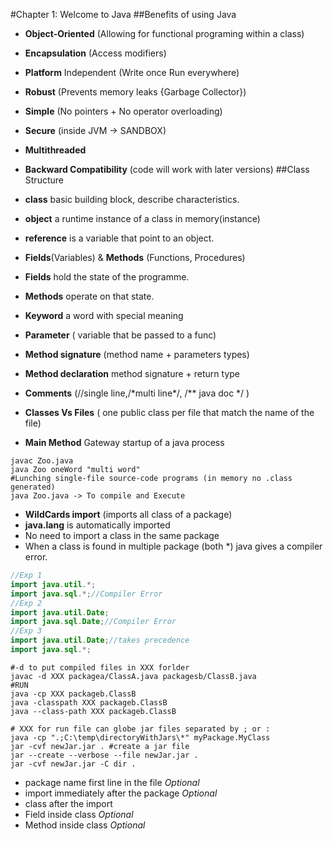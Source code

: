 #Chapter 1: Welcome to Java 
##Benefits of using Java 
- **Object-Oriented** (Allowing for functional programing within a class)
- **Encapsulation** (Access modifiers)
- **Platform** Independent (Write once Run everywhere)
- **Robust** (Prevents memory leaks {Garbage Collector})
- **Simple** (No pointers + No operator overloading)
- **Secure** (inside JVM -> SANDBOX)
- **Multithreaded** 
- **Backward Compatibility** (code will work with later versions)
##Class Structure
- **class** basic building block, describe characteristics.
- **object** a runtime instance of a class in memory(instance)
- **reference** is a variable that point to an object.

- **Fields**(Variables) & **Methods** (Functions, Procedures)
- **Fields** hold the state of the programme.
- **Methods** operate on that state.
- **Keyword** a word with special meaning
- **Parameter** ( variable that be passed to a func)
- **Method signature** (method name + parameters types)
- **Method declaration** method signature + return type
- **Comments** (//single line,/\*multi line*/, /** java doc */ )
- **Classes Vs Files** ( one public class per file that match the name of the file)
- **Main Method** Gateway startup of a java process
```shell
javac Zoo.java
java Zoo oneWord "multi word"
#Lunching single-file source-code programs (in memory no .class generated)
java Zoo.java -> To compile and Execute
```
- **WildCards import** (imports all class of a package) 
- **java.lang** is automatically imported
- No need to import a class in the same package
- When a class is found in multiple package (both *) java gives a compiler error.
```java
//Exp 1
import java.util.*;
import java.sql.*;//Compiler Error
//Exp 2
import java.util.Date;
import java.sql.Date;//Compiler Error
//Exp 3
import java.util.Date;//takes precedence 
import java.sql.*;
```

```shell
#-d to put compiled files in XXX forlder
javac -d XXX packagea/ClassA.java packagesb/ClassB.java
#RUN
java -cp XXX packageb.ClassB
java -classpath XXX packageb.ClassB
java --class-path XXX packageb.ClassB

# XXX for run file can globe jar files separated by ; or :
java -cp ".;C:\temp\directoryWithJars\*" myPackage.MyClass
jar -cvf newJar.jar . #create a jar file
jar --create --verbose --file newJar.jar .
jar -cvf newJar.jar -C dir .
```
- package name first line in the file _Optional_
- import immediately after the package _Optional_
- class after the import 
- Field inside class _Optional_
- Method inside class _Optional_

